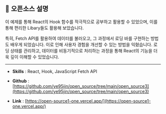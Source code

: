 ## 📜 오픈소스 설명

이 예제를 통해 React의 Hook 함수를 적극적으로 공부하고 활용할 수 있었으며, 이를 통해 편리한 Libary들도 활용해 보았습니다.

특히, Fetch API를 활용하여 데이터를 불러오고, 그 과정에서 로딩 바를 구현하는 방법도 배우게 되었습니다. 이로 인해 사용자 경험을 개선할 수 있는 방법을 익혔습니다. 로딩 상태를 관리하고, 데이터를 비동기적으로 처리하는 과정을 통해 React의 기능을 더욱 깊이 이해할 수 있었습니다.

---

- **Skills** : React, Hook, JavaScript Fetch API

- **Github** : [https://github.com/ye95jin/open_source/tree/main/open_source3](https://github.com/ye95jin/open_source/tree/main/open_source3)

- **Link** : [https://open-source1-one.vercel.app/](https://open-source1-one.vercel.app/)